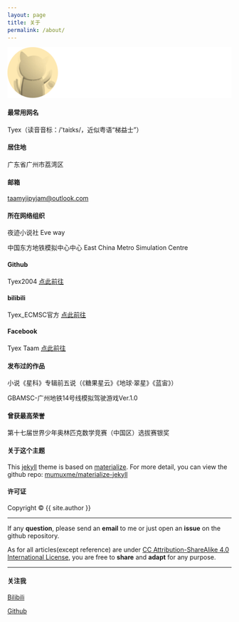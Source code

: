```yaml
---
layout: page
title: 关于
permalink: /about/
---
```


![图片显示失败](tyexhead.png)

#### 最常用网名

Tyex（读音音标：/'taiɪks/，近似粤语“梯益士”）

#### 居住地

广东省广州市荔湾区

#### 邮箱

taamyjipyjam@outlook.com

#### 所在网络组织

夜迹小说社 Eve way

中国东方地铁模拟中心中心 East China Metro Simulation Centre

#### Github

Tyex2004 [点此前往](https://github.com/Tyex2004/)

#### bilibili

Tyex_ECMSC官方 [点此前往](https://space.bilibili.com/420412587)

#### Facebook

Tyex Taam [点此前往](https://www.facebook.com/taamyjipyjam)

#### 发布过的作品

小说《星科》专辑前五说（《糖果星云》《地球·翠星》《蓝宙》）

GBAMSC-广州地铁14号线模拟驾驶游戏Ver.1.0

#### 曾获最高荣誉

第十七届世界少年奥林匹克数学竞赛（中国区）选拔赛银奖

#### 关于这个主题

This [jekyll](https://jekyllrb.com) theme is based on [materialize](http://materializecss.com). For more detail, you can view the github repo: [mumuxme/materialize-jekyll](https://github.com/mumuxme/materialize-jekyll)


#### 许可证

Copyright&nbsp;&copy;&nbsp;{{ site.author }}

- - -

If any <b>question</b>, please send an <b>email</b> to me or just open an <b>issue</b> on the github repository. 

As for all articles(except reference) are under [CC Attribution-ShareAlike 4.0 International License](https://creativecommons.org/licenses/by-sa/4.0/), you are free to <b>share</b> and <b>adapt</b> for any purpose.

- - -

#### 关注我

[Bilibili](http://www.tyex.ink)

[Github](https://github.com/Tyex2004/)
